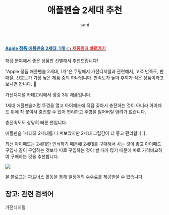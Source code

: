﻿---
layout: post
title:  "애플펜슬 2세대 추천" 
author: suni
categories: [ 가전디지털 ]
tags: []
image: https://static.coupangcdn.com/image/retail/images/1858686644009-f408971b-9ed0-4671-9621-998c57a9a429.bin 
description: "쿠팡에서 관련 상품으로 가장 고객 선호도가 높은 제품 중 하나입니다."
---
<a href="https://link.coupang.com/re/AFFSDP?lptag=AF5011742&pageKey=169628090&itemId=485434410&vendorItemId=4223258365&traceid=V0-113-5347b6494cfaa711"><b><font color='#01579B'>Apple 정품 애플펜슬 2세대, 1개 </font></b>👈<b><font color='#f71919'> 제품링크 바로가기</font></b></a>

해당 분야에서 좋은 상품만 선별해서 추천드립니다!

"Apple 정품 애플펜슬 2세대, 1개"은 쿠팡에서 가전디지털과 관련해서, 고객 만족도, 판매율, 선호도가 가장 높은 제품 중의 하나입니다.
만족도가 높아 후회가 적은 상품이라고 보시면 됩니다. 🙂

가전디지털 카테고리에서 랭킹  3위 제품입니다. 

1세대 애플펜슬처럼 뚜껑을 열고 아이패드에 직접 꽂아서 충전하는 것이 아니라 아이패드 위에 착 붙여서 충전할 수 있어 편리하고 뚜껑을 잃어버릴 염려가 없습니다. 

충전속도도 상당히 빠른 편입니다. 

애플펜슬 1세대와 2세대를 다 써보았지만 2세대 그립감이 더 좋고 편리합니다. 

최신 아이패드는 2세대만 인식하기 때문에 2세대를 구매해서 사는 것이 좋고 아이패드 구입시 같이 구입하는 것보다 따로 구입하는 것이 쌀 때가 많기 때문에 따로 가격비교하여 구매하는 것을 추천합니다. 

<a href="https://link.coupang.com/re/AFFSDP?lptag=AF5011742&pageKey=169628090&itemId=485434410&vendorItemId=4223258365&traceid=V0-113-5347b6494cfaa711"> <img src="https://static.coupangcdn.com/image/retail/images/1858686644009-f408971b-9ed0-4671-9621-998c57a9a429.bin"></a>

본 블로그는 파트너스 활동을 통해 일정액의 수수료를 제공받을 수 있습니다.

## 참고: 관련 검색어    
가전디지털